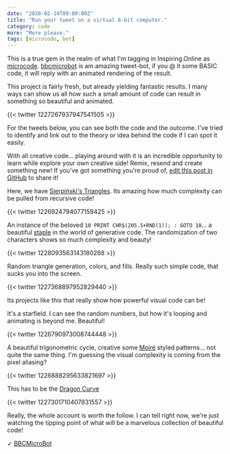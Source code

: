 ```yaml
---
date: "2020-02-14T09:00:00Z"
title: "Run your tweet on a virtual 8-bit computer."
category: code
more: "More please."
tags: [microcode, bot]
---
```


This is a true gem in the realm of what I'm tagging in Inspiring.Online as [microcode](https://inspiring.online/tag/microcode/). [bbcmicrobot](https://twitter.com/bbcmicrobot) is am amazing tweet-bot, if you @ it some BASIC code, it will reply with an animated rendering of the result.

This project is fairly fresh, but already yielding fantastic results. I many ways can show us all how such a small amount of code can result in something so beautiful and animated.

{{< twitter 1227267937947541505 >}}

For the tweets below, you can see both the code and the outcome. I've tried to identify and link out to the theory or idea behind the code if I can spot it easily.

With all creative code... playing around with it is an incredible opportunity to learn while explore your own creative side! Remix, resend and create something new! If you've got something you're proud of, [edit this post in GitHub](https://github.com/tholman/inspiring-online/blob/master/content/posts/2020-02-15-eight-bit-code.md) to share it!

Here, we have [Sierpiński's Triangles](https://en.wikipedia.org/wiki/Sierpi%C5%84ski_triangle). Its amazing how much complexity can be pulled from recursive code!

{{< twitter 1226924794077159425 >}}

An instance of the beloved `10 PRINT CHR$(205.5+RND(1)); : GOTO 10`... a beautiful [staple](https://10print.org/) in the world of generative code. The randomization of two characters shows so much complexity and beauty!

{{< twitter 1228093563143180288 >}}

Random triangle generation, colors, and fills. Really such simple code, that sucks you into the screen.

{{< twitter 1227368897952829440 >}}

Its projects like this that really show how powerful visual code can be!

<!--more-->

It's a starfield. I can see the random numbers, but how it's looping and animating is beyond me. Beautiful!

{{< twitter 1226790973008744448 >}}

A beautiful trigonometric cycle, creative some [Moiré](https://en.wikipedia.org/wiki/Moir%C3%A9_pattern) styled patterns... not quite the same thing. I'm guessing the visual complexity is coming from the pixel aliasing?

{{< twitter 1226888295633821697 >}}

This has to be the [Dragon Curve](https://en.wikipedia.org/wiki/Dragon_curve)

{{< twitter 1227301710407831557 >}}

Really, the whole account is worth the follow. I can tell right now, we're just watching the tipping point of what will be a marvelous collection of beautiful code!

➶ [BBCMicroBot](https://twitter.com/bbcmicrobot/)
